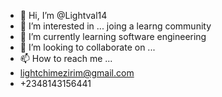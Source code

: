 - 👋 Hi, I’m @Lightval14 
- 👀 I’m interested in ... joing a learng  community 
- 🌱 I’m currently learning software engineering 
- 💞️ I’m looking to collaborate on ...
- 📫 How to reach me ...
- lightchimezirim@gmail.com
- +2348143156441

<!---
Lightval14/Lightval14 is a ✨ special ✨ repository because its `README.md` (this file) appears on your GitHub profile.
You can click the Preview link to take a look at your changes.
--->
